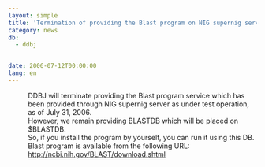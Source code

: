 ```yaml
---
layout: simple
title: 'Termination of providing the Blast program on NIG supernig server'
category: news
db:
  - ddbj


date: 2006-07-12T00:00:00
lang: en
---
```


<dd>DDBJ will terminate providing the Blast program service which has been provided through NIG supernig server as under test operation, as of July 31, 2006.
<dd>However, we remain providing BLASTDB which will be placed on $BLASTDB.
<dd>So, if you install the program by yourself, you can run it using this DB.
<dd>Blast program is available from the following URL:
<dd><a href="http://ncbi.nih.gov/BLAST/download.shtml">http://ncbi.nih.gov/BLAST/download.shtml</a></dd>
</dd>
</dd>
</dd>
</dd>
